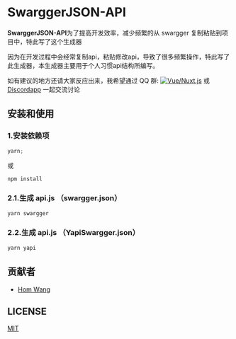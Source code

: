 # SwarggerJSON-API

**SwarggerJSON-API**为了提高开发效率，减少频繁的从 swargger 复制粘贴到项目中，特此写了这个生成器

因为在开发过程中会经常复制api，粘贴修改api，导致了很多频繁操作，特此写了此生成器，本生成器主要用于个人习惯api结构所编写。

如有建议的地方还请大家反应出来，我希望通过 QQ 群: <a target="_blank" href="//shang.qq.com/wpa/qunwpaidkey=29f4417f6627cb73eb304b3833698cfe28ea196858df935010a186ba84db2288"><img border="0" src="//pub.idqqimg.com/wpa/images/group.png" alt="Vue/Nuxt.js" title="Vue/Nuxt.js"></a> 或 [Discordapp](https://discordapp.com/channels/473401852243869706/473511822893383691) 一起交流讨论

## 安装和使用

### 1.安装依赖项

```js
yarn;
```

或

```js
npm install
```

### 2.1.生成 api.js （swargger.json）

```js
yarn swargger
```

### 2.2.生成 api.js （YapiSwargger.json）

```js
yarn yapi
```

## 贡献者

- [Hom Wang](https://github.com/516310460)

## LICENSE

[MIT](LICENSE)
